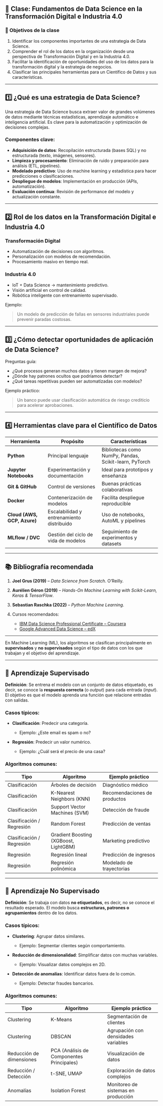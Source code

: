 ## 📘 Clase: Fundamentos de Data Science en la Transformación Digital e Industria 4.0

### 🎯 Objetivos de la clase

1. Identificar los componentes importantes de una estrategia de Data Science.
2. Comprender el rol de los datos en la organización desde una perspectiva de Transformación Digital y en la Industria 4.0.
3. Facilitar la identificación de oportunidades del uso de los datos para la transformación digital y la estrategia de negocios.
4. Clasificar las principales herramientas para un Científico de Datos y sus características.

---

## 1️⃣ ¿Qué es una estrategia de Data Science?

Una estrategia de Data Science busca extraer valor de grandes volúmenes de datos mediante técnicas estadísticas, aprendizaje automático e inteligencia artificial. Es clave para la automatización y optimización de decisiones complejas.

### Componentes clave:

* **Adquisición de datos**: Recopilación estructurada (bases SQL) y no estructurada (texto, imágenes, sensores).
* **Limpieza y procesamiento**: Eliminación de ruido y preparación para análisis (ETL, pipelines).
* **Modelado predictivo**: Uso de machine learning y estadística para hacer predicciones o clasificaciones.
* **Despliegue de modelos**: Implementación en producción (APIs, automatización).
* **Evaluación continua**: Revisión de performance del modelo y actualización constante.

---

## 2️⃣ Rol de los datos en la Transformación Digital e Industria 4.0

### Transformación Digital

* Automatización de decisiones con algoritmos.
* Personalización con modelos de recomendación.
* Procesamiento masivo en tiempo real.

### Industria 4.0

* IoT + Data Science → mantenimiento predictivo.
* Visión artificial en control de calidad.
* Robótica inteligente con entrenamiento supervisado.

Ejemplo:

> Un modelo de predicción de fallas en sensores industriales puede prevenir paradas costosas.

---

## 3️⃣ ¿Cómo detectar oportunidades de aplicación de Data Science?

Preguntas guía:

* ¿Qué procesos generan muchos datos y tienen margen de mejora?
* ¿Dónde hay patrones ocultos que podríamos detectar?
* ¿Qué tareas repetitivas pueden ser automatizadas con modelos?

Ejemplo práctico:

> Un banco puede usar clasificación automática de riesgo crediticio para acelerar aprobaciones.

---

## 4️⃣ Herramientas clave para el Científico de Datos

| Herramienta                 | Propósito                                 | Características                                       |
| --------------------------- | ----------------------------------------- | ----------------------------------------------------- |
| **Python**                  | Principal lenguaje                        | Bibliotecas como NumPy, Pandas, Scikit-learn, PyTorch |
| **Jupyter Notebooks**       | Experimentación y documentación           | Ideal para prototipos y enseñanza                     |
| **Git & GitHub**            | Control de versiones                      | Buenas prácticas colaborativas                        |
| **Docker**                  | Contenerización de modelos                | Facilita despliegue reproducible                      |
| **Cloud (AWS, GCP, Azure)** | Escalabilidad y entrenamiento distribuido | Uso de notebooks, AutoML y pipelines                  |
| **MLflow / DVC**            | Gestión del ciclo de vida de modelos      | Seguimiento de experimentos y datasets                |

---

## 📚 Bibliografía recomendada

1. **Joel Grus (2019)** – *Data Science from Scratch*. O’Reilly.
2. **Aurélien Géron (2019)** – *Hands-On Machine Learning with Scikit-Learn, Keras & TensorFlow*.
3. **Sebastian Raschka (2022)** – *Python Machine Learning*.
4. Cursos recomendados:

   * [IBM Data Science Professional Certificate – Coursera](https://www.coursera.org/professional-certificates/ibm-data-science)
   * [Google Advanced Data Science – edX](https://www.edx.org/)

---

En Machine Learning (ML), los algoritmos se clasifican principalmente en **supervisados** y **no supervisados** según el tipo de datos con los que trabajan y el objetivo del aprendizaje.

---

## 🧠 Aprendizaje Supervisado

**Definición**: Se entrena el modelo con un conjunto de datos etiquetado, es decir, se conoce la **respuesta correcta** (o *output*) para cada entrada (*input*). El objetivo es que el modelo aprenda una función que relacione entradas con salidas.

### Casos típicos:

* **Clasificación**: Predecir una categoría.

  * Ejemplo: ¿Este email es spam o no?
* **Regresión**: Predecir un valor numérico.

  * Ejemplo: ¿Cuál será el precio de una casa?

### Algoritmos comunes:

| Tipo                      | Algoritmo                             | Ejemplo práctico             |
| ------------------------- | ------------------------------------- | ---------------------------- |
| Clasificación             | Árboles de decisión                   | Diagnóstico médico           |
| Clasificación             | K-Nearest Neighbors (KNN)             | Recomendaciones de productos |
| Clasificación             | Support Vector Machines (SVM)         | Detección de fraude          |
| Clasificación / Regresión | Random Forest                         | Predicción de ventas         |
| Clasificación / Regresión | Gradient Boosting (XGBoost, LightGBM) | Marketing predictivo         |
| Regresión                 | Regresión lineal                      | Predicción de ingresos       |
| Regresión                 | Regresión polinómica                  | Modelado de trayectorias     |

---

## 🧠 Aprendizaje No Supervisado

**Definición**: Se trabaja con datos **no etiquetados**, es decir, no se conoce el resultado esperado. El modelo busca **estructuras, patrones o agrupamientos** dentro de los datos.

### Casos típicos:

* **Clustering**: Agrupar datos similares.

  * Ejemplo: Segmentar clientes según comportamiento.
* **Reducción de dimensionalidad**: Simplificar datos con muchas variables.

  * Ejemplo: Visualizar datos complejos en 2D.
* **Detección de anomalías**: Identificar datos fuera de lo común.

  * Ejemplo: Detectar fraudes bancarios.

### Algoritmos comunes:

| Tipo                     | Algoritmo                                 | Ejemplo práctico                    |
| ------------------------ | ----------------------------------------- | ----------------------------------- |
| Clustering               | K-Means                                   | Segmentación de clientes            |
| Clustering               | DBSCAN                                    | Agrupación con densidades variables |
| Reducción de dimensiones | PCA (Análisis de Componentes Principales) | Visualización de datos              |
| Reducción / Detección    | t-SNE, UMAP                               | Exploración de datos complejos      |
| Anomalías                | Isolation Forest                          | Monitoreo de sistemas en producción |


